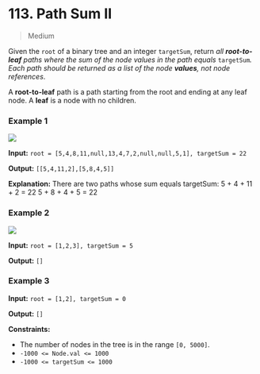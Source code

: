 # 113. Path Sum II

> Medium


Given the `root` of a binary tree and an integer `targetSum`, return _all **root-to-leaf** paths where the sum of the node values in the path equals_ `targetSum`_. Each path should be returned as a list of the node **values**, not node references_.

A **root-to-leaf** path is a path starting from the root and ending at any leaf node. A **leaf** is a node with no children.

### Example 1

![](https://assets.leetcode.com/uploads/2021/01/18/pathsumii1.jpg)

**Input:** `root = [5,4,8,11,null,13,4,7,2,null,null,5,1], targetSum = 22`

**Output:** `[[5,4,11,2],[5,8,4,5]]`

**Explanation:** There are two paths whose sum equals targetSum:
5 + 4 + 11 + 2 = 22
5 + 8 + 4 + 5 = 22

### Example 2

![](https://assets.leetcode.com/uploads/2021/01/18/pathsum2.jpg)

**Input:** `root = [1,2,3], targetSum = 5`

**Output:** `[]`


### Example 3

**Input:** `root = [1,2], targetSum = 0`

**Output:** `[]`


**Constraints:**

-   The number of nodes in the tree is in the range `[0, 5000]`.
-   `-1000 <= Node.val <= 1000`
-   `-1000 <= targetSum <= 1000`
